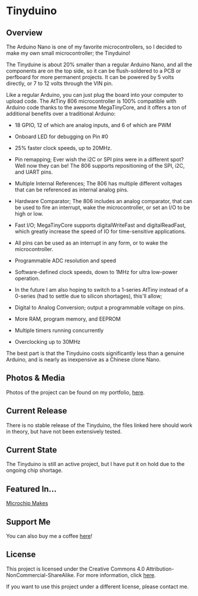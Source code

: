 # Tinyduino

## Overview
The Arduino Nano is one of my favorite microcontrollers, so I decided to make my own small microcontroller; the Tinyduino!

The Tinyduine is about 20% smaller than a regular Arduino Nano, and all the components are on the top side, so it can be flush-soldered to a PCB or perfboard for more permanent projects. It can be powered by 5 volts directly, or 7 to 12 volts through the VIN pin.

Like a regular Arduino, you can just plug the board into your computer to upload code. The AtTiny 806 microcontroller is 100% compatible with Arduino code thanks to the awesome MegaTinyCore, and it offers a ton of additional benefits over a traditional Arduino:

* 18 GPIO, 12 of which are analog inputs, and 6 of which are PWM

* Onboard LED for debugging on Pin #0

* 25% faster clock speeds, up to 20MHz.

* Pin remapping; Ever wish the i2C or SPI pins were in a different spot? Well now they can be! The 806 supports repositioning of the SPI, i2C, and UART pins.

* Multiple Internal References; The 806 has multiple different voltages that can be referenced as internal analog pins.

* Hardware Comparator; The 806 includes an analog comparator, that can be used to fire an interrupt, wake the microcontroller, or set an I/O to be high or low.

* Fast I/O; MegaTinyCore supports digitalWriteFast and digitalReadFast, which greatly increase the speed of IO for time-sensitive applications.

* All pins can be used as an interrupt in any form, or to wake the microcontroller.

* Programmable ADC resolution and speed

* Software-defined clock speeds, down to 1MHz for ultra low-power operation.

* In the future I am also hoping to switch to a 1-series AtTiny instead of a 0-series (had to settle due to silicon shortages), this'll allow;

* Digital to Analog Conversion; output a programmable voltage on pins.

* More RAM, program memory, and EEPROM

* Multiple timers running concurrently

* Overclocking up to 30MHz

The best part is that the Tinyduino costs significantly less than a genuine Arduino, and is nearly as inexpensive as a Chinese clone Nano.

## Photos & Media
Photos of the project can be found on my portfolio, [here](https://www.jim-heaney.com/tinyduino.html).

## Current Release
There is no stable release of the Tinyduino, the files linked here should work in theory, but have not been extensively tested.

## Current State
The Tinyduino is still an active project, but I have put it on hold due to the ongoing chip shortage.

## Featured In...

[Microchip Makes](https://www.instagram.com/p/CPYs_vFn-YU/)

## Support Me
You can also buy me a coffee [here](https://www.buymeacoffee.com/jimheaney)!

## License
This project is licensed under the Creative Commons 4.0 Attribution-NonCommercial-ShareAlike. For more information, click [here](https://creativecommons.org/licenses/by-nc-sa/4.0/).

If you want to use this project under a different license, please contact me. 
